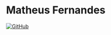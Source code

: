 <!-- título -->
# Matheus Fernandes

<!--![Linkedin](https://www.linkedin.com/in/matheus-fernandes-60bb8127b/)-->
[![GitHub](https://img.shields.io/badge/GitHub-000?style=for-the-badge&logo=github&logoColor=30A3DC)](https://github.com/MateoRodrigues)
